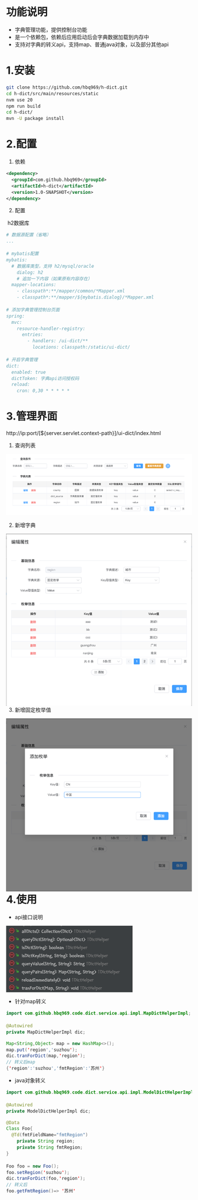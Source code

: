 # 功能说明

- 字典管理功能，提供控制台功能
- 是一个依赖包，依赖后应用启动后会字典数据加载到内存中
- 支持对字典的转义api，支持map、普通java对象，以及部分其他api



# 1.安装

```bash
git clone https://github.com/hbq969/h-dict.git
cd h-dict/src/main/resources/static
nvm use 20
npm run build
cd h-dict/
mvn -U package install
```



# 2.配置

1. 依赖

```xml
<dependency>
  <groupId>com.github.hbq969</groupId>
  <artifactId>h-dict</artifactId>
  <version>1.0-SNAPSHOT</version>
</dependency>
```



2. 配置

​		h2数据库

```yaml
# 数据源配置（省略）
...

# mybatis配置
mybatis:
  # 数据库类型，支持 h2/mysql/oracle
	dialog: h2
	# 追加一下内容（如果原有内容存在）
  mapper-locations: 
    - classpath*:**/mapper/common/*Mapper.xml
    - classpath*:**/mapper/${mybatis.dialog}/*Mapper.xml
  
# 添加字典管理控制台页面
spring:
  mvc:
    resource-handler-registry:
      entries:
        - handlers: /ui-dict/**
          locations: classpath:/static/ui-dict/

# 开启字典管理
dict:
  enabled: true
  dictToken: 字典api访问授权码
  reload:
    cron: 0,30 * * * * *
```



# 3.管理界面

http://ip:port/[${server.servlet.context-path}]/ui-dict/index.html



1. 查询列表

![](src/main/resources/readme/1.png)



2. 新增字典

<img src="src/main/resources/readme/2.png" align="left"/>



3. 新增固定枚举值

<img src="src/main/resources/readme/4.png" align="left"/>



# 4.使用

- api接口说明

<img src="src/main/resources/readme/5.png" align="center"/>  
  




  
- 针对map转义

```java
import com.github.hbq969.code.dict.service.api.impl.MapDictHelperImpl;

@Autowired
private MapDictHelperImpl dic;
```

```java
Map<String,Object> map = new HashMap<>();
map.put('region','suzhou');
dic.tranForDict(map,'region');
// 转义后map
{'region':'suzhou','fmtRegion':'苏州'}
```





- java对象转义

```java
import com.github.hbq969.code.dict.service.api.impl.ModelDictHelperImpl;

@Autowired
private ModelDictHelperImpl dic;
```

```java
@Data
Class Foo{
  @Td(fmtFieldName="fmtRegion")
	private String region;
	private String fmtRegion;
}

Foo foo = new Foo();
foo.setRegion('suzhou');
dic.tranForDict(foo,'region');
// 转义后
foo.getFmtRegion()=> '苏州'
```

